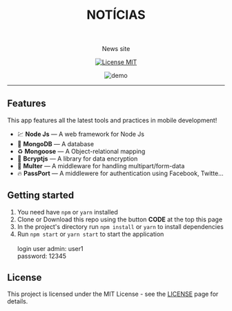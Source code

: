 <h1 align="center">
<br>
  NOTÍCIAS
<br>
<br>
</h1>

<p align="center">
News site </p>        

<p align="center">
  <a href="https://opensource.org/licenses/MIT">
    <img src="https://img.shields.io/badge/License-MIT-blue.svg" alt="License MIT">
  </a>
</p>

[//]: # (Add your gifs/images here:)
<div align="center">

  <img src="public/noticias.gif" alt="demo">
</div>
<hr />

## Features
[//]: # (Add the features of your project here:)
This app features all the latest tools and practices in mobile development!

- 💹 **Node Js** — A web framework for Node Js
- 📄 **MongoDB** — A database
- ♻️ **Mongoose** — A Object-relational mapping
- 📌 **Bcryptjs** — A library for data encryption
- 📱 **Multer** — A middleware for handling multipart/form-data
- 🔥 **PassPort** — A middlewere for authentication using Facebook, Twitte...

## Getting started
1. You need have <code>npm</code> or <code>yarn</code> installed<br>
2. Clone or Download this repo using the button <b>CODE</b> at the top this page <br>
3. In the project's directory run <code>npm install</code> or <code>yarn</code> to install dependencies <br>
4. Run <code>npm start</code> or <code>yarn start</code> to start the application <br><br>
login user admin: user1<br>
password: 12345

## License

This project is licensed under the MIT License - see the [LICENSE](https://opensource.org/licenses/MIT) page for details.
